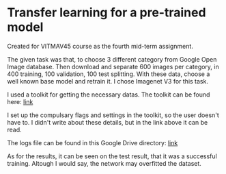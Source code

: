 # Transfer learning for a pre-trained model 

Created for VITMAV45 course as the fourth mid-term assignment.

The given task was that, to choose 3 different category from Google Open Image database. Then download and separate 600 images per category, in 400 training, 100 validation, 100 test splitting. With these data, choose a well known base model and retrain it. I chose Imagenet V3 for this task.

I used a toolkit for getting the necessary datas. The toolkit can be found here: [link](https://github.com/EscVM/OIDv4_ToolKit)

I set up the compulsary flags and settings in the toolkit, so the user doesn't have to. I didn't write about these details, but in the link above it can be read.

The logs file can be found in this Google Drive directory: [link](https://drive.google.com/drive/folders/1UGNP5xxmJBi1rSNGhlgMMS6hZDYlBaob?usp=sharing)

As for the results, it can be seen on the test result, that it was a successful training. Altough I would say, the network may overfitted the dataset.
